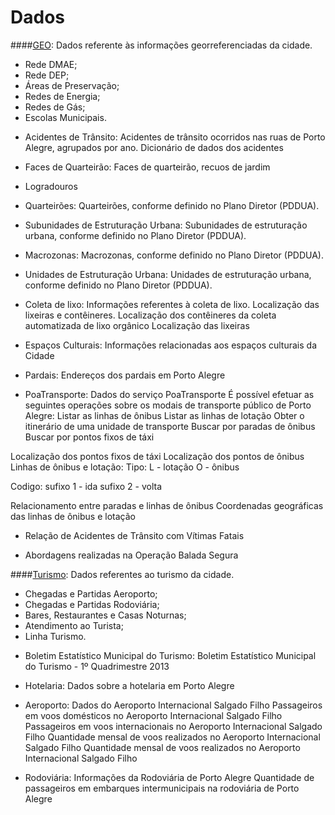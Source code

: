 # Dados

####[GEO](http://www.datapoa.com.br/group/geo):
Dados referente às informações georreferenciadas da cidade.
* Rede DMAE;
* Rede DEP;
* Áreas de Preservação;
* Redes de Energia;
* Redes de Gás;
* Escolas Municipais.

- Acidentes de Trânsito: 
Acidentes de trânsito ocorridos nas ruas de Porto Alegre, agrupados por ano.
Dicionário de dados dos acidentes

- Faces de Quarteirão:
Faces de quarteirão, recuos de jardim

- Logradouros

- Quarteirões:
Quarteirões, conforme definido no Plano Diretor (PDDUA).

- Subunidades de Estruturação Urbana: 
Subunidades de estruturação urbana, conforme definido no Plano Diretor (PDDUA).

- Macrozonas: 
Macrozonas, conforme definido no Plano Diretor (PDDUA).

- Unidades de Estruturação Urbana: 
Unidades de estruturação urbana, conforme definido no Plano Diretor (PDDUA).

- Coleta de lixo: 
Informações referentes à coleta de lixo. Localização das lixeiras e contêineres.
Localização dos contêineres da coleta automatizada de lixo orgânico
Localização das lixeiras

- Espaços Culturais: Informações relacionadas aos espaços culturais da Cidade

- Pardais:
Endereços dos pardais em Porto Alegre 

- PoaTransporte:
Dados do serviço PoaTransporte
É possível efetuar as seguintes operações sobre os modais de transporte público de Porto Alegre:
Listar as linhas de ônibus
Listar as linhas de lotação
Obter o itinerário de uma unidade de transporte
Buscar por paradas de ônibus
Buscar por pontos fixos de táxi

Localização dos pontos fixos de táxi
Localização dos pontos de ônibus
Linhas de ônibus e lotação: 
Tipo:
L - lotação
O - ônibus

Codigo:
sufixo 1 - ida
sufixo 2 - volta

Relacionamento entre paradas e linhas de ônibus
Coordenadas geográficas das linhas de ônibus e lotação

- [Acidentes de trânsito]: (http://dados.rs.gov.br/dataset/acidentestransito)
Relação de Acidentes de Trânsito com Vítimas Fatais 

- [Balada segura]: (http://dados.rs.gov.br/dataset/baladasegura)
Abordagens realizadas na Operação Balada Segura

####[Turismo](http://www.datapoa.com.br/group/turismo):
Dados referentes ao turismo da cidade.
* Chegadas e Partidas Aeroporto;
* Chegadas e Partidas Rodoviária;
* Bares, Restaurantes e Casas Noturnas;
* Atendimento ao Turista;
* Linha Turismo.

- Boletim Estatístico Municipal do Turismo:
Boletim Estatístico Municipal do Turismo - 1º Quadrimestre 2013 


- Hotelaria:
Dados sobre a hotelaria em Porto Alegre

- Aeroporto:
Dados do Aeroporto Internacional Salgado Filho
 Passageiros em voos domésticos no Aeroporto Internacional Salgado Filho 
 Passageiros em voos internacionais no Aeroporto Internacional Salgado Filho 
 Quantidade mensal de voos realizados no Aeroporto Internacional Salgado Filho
 Quantidade mensal de voos realizados no Aeroporto Internacional Salgado Filho

- Rodoviária:
Informações da Rodoviária de Porto Alegre
 Quantidade de passageiros em embarques intermunicipais na rodoviária de Porto Alegre
